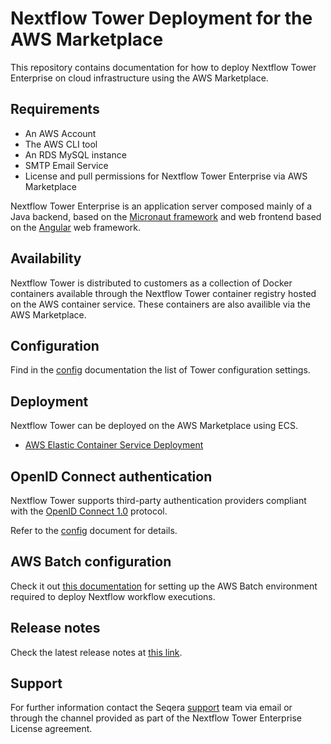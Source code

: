 # Nextflow Tower Deployment for the AWS Marketplace

This repository contains documentation for how to deploy Nextflow Tower Enterprise on cloud infrastructure using the AWS Marketplace. 

## Requirements 

* An AWS Account
* The AWS CLI tool
* An RDS MySQL instance 
* SMTP Email Service
* License and pull permissions for Nextflow Tower Enterprise via AWS Marketplace

Nextflow Tower Enterprise is an application server composed mainly of a Java backend, based on 
the [Micronaut framework](https://micronaut.io/) and web frontend based on the [Angular](https://angular.io/)
web framework. 

## Availability 

Nextflow Tower is distributed to customers as a collection of Docker containers available through the Nextflow Tower 
container registry hosted on the AWS container service. These containers are also availible via the AWS Marketplace.

## Configuration 

Find in the [config](config.md) documentation the list of Tower configuration settings.

## Deployment 

Nextflow Tower can be deployed on the AWS Marketplace using ECS.

* [AWS Elastic Container Service Deployment](ecs/README.md)

## OpenID Connect authentication 

Nextflow Tower supports third-party authentication providers compliant with 
the [OpenID Connect 1.0](https://openid.net/connect/) protocol. 

Refer to the [config](config.md#openid-connect-related-variables) document for details.

## AWS Batch configuration 

Check it out [this documentation](aws-batch/README.md) for setting up the AWS Batch environment required 
to deploy Nextflow workflow executions. 

## Release notes

Check the latest release notes at [this link](release-notes-20.12.md).

## Support 

For further information contact the Seqera [support](mailto:support@seqera.io) team via email or through the channel provided as part of the Nextflow Tower Enterprise License agreement.
